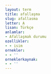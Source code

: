 ```yaml
---
layout: term
title: afallaşma
slug: afallasma
letter: A
lisan: Türkçe
anlamlar:
- Afallaşmak durumu
ozellikler:
- - isim
ornekler:
- - ''
orneklerkaynak:
- - ''
---
```

